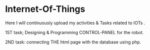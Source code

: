 # Internet-Of-Things
Here I will continuously upload my activities &amp; Tasks related to IOTs .

1ST task; Designing & Programming CONTROL-PANEL for the robot.

2ND task: connecting THE html page with the database using php.
